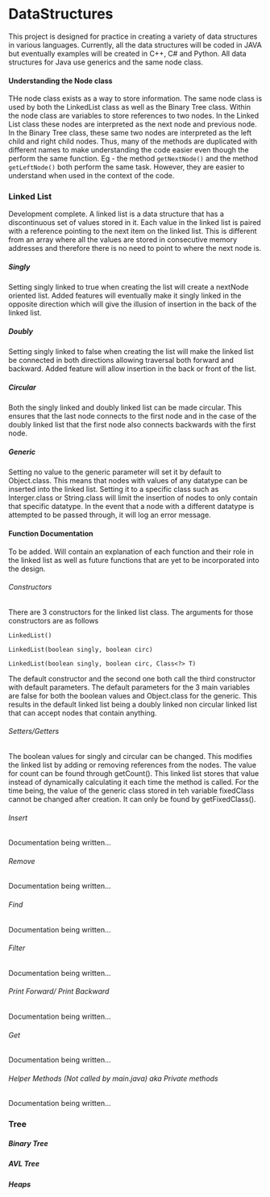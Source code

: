 # DataStructures

This project is designed for practice in creating a variety of data structures in various languages. Currently, all the data structures will be coded in JAVA but eventually examples will be created in C++, C# and Python. All data structures for Java use generics and the same node class.

#### Understanding the Node class

THe node class exists as a way to store information. The same node class is used by both the LinkedList class as well as the Binary Tree class. Within the node class are variables to store references to two nodes. In the Linked List class these nodes are interpreted as the next node and previous node. In the Binary Tree class, these same two nodes are interpreted as the left child and right child nodes. Thus, many of the methods are duplicated with different names to make understanding the code easier even though the perform the same function. Eg - the method `getNextNode()` and the method `getLeftNode()` both perform the same task. However, they are easier to understand when used in the context of the code.

### Linked List

Development complete.
A linked list is a data structure that has a discontinuous set of values stored in it. Each value in the linked list is paired with a reference pointing to the next item on the linked list. This is different from an array where all the values are stored in consecutive memory addresses and therefore there is no need to point to where the next node is. 

##### Singly

Setting singly linked to true when creating the list will create a nextNode oriented list. Added features will eventually make it singly linked in the opposite direction which will give the illusion of insertion in the back of the linked list.

##### Doubly

Setting singly linked to false when creating the list will make the linked list be connected in both directions allowing traversal both forward and backward. Added feature will allow insertion in the back or front of the list.

##### Circular

Both the singly linked and doubly linked list can be made circular. This ensures that the last node connects to the first node and in the case of the doubly linked list that the first node also connects backwards with the first node.

##### Generic <T>

Setting no value to the generic parameter will set it by default to Object.class. This means that nodes with values of any datatype can be inserted into the linked list. Setting it to a specific class such as Interger.class or String.class will limit the insertion of nodes to only contain that specific datatype. In the event that a node with a different datatype is attempted to be passed through, it will log an error message.

#### Function Documentation

To be added. Will contain an explanation of each function and their role in the linked list as well as future functions that are yet to be incorporated into the design.

###### Constructors
There are 3 constructors for the linked list class. The arguments for those constructors are as follows

`LinkedList()`

`LinkedList(boolean singly, boolean circ)`

`LinkedList(boolean singly, boolean circ, Class<?> T)`

The default constructor and the second one both call the third constructor with default parameters. The default parameters for the 3 main variables are false for both the boolean values and Object.class for the generic. This results in the default linked list being a doubly linked non circular linked list that can accept nodes that contain anything. 

###### Setters/Getters

The boolean values for singly and circular can be changed. This modifies the linked list by adding or removing references from the nodes. The value for count can be found through getCount(). This linked list stores that value instead of dynamically calculating it each time the method is called. For the time being, the value of the generic class <T> stored in teh variable fixedClass cannot be changed after creation. It can only be found by getFixedClass(). 
  
###### Insert

Documentation being written...

###### Remove

Documentation being written...

###### Find

Documentation being written...

###### Filter

Documentation being written...

###### Print Forward/ Print Backward

Documentation being written...

###### Get

Documentation being written...

###### Helper Methods (Not called by main.java) aka Private methods

Documentation being written...

### Tree

##### Binary Tree

##### AVL Tree

##### Heaps

